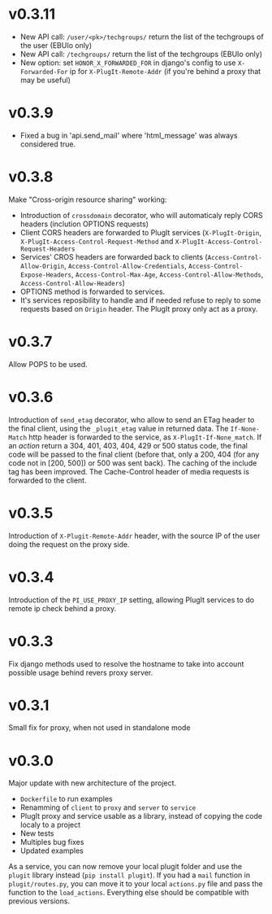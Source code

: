 # v0.3.11

* New API call: `/user/<pk>/techgroups/` return the list of the techgroups of the user (EBUIo only)
* New API call: `/techgroups/` return the list of the techgroups (EBUIo only)
* New option: set `HONOR_X_FORWARDED_FOR` in django's config to use `X-Forwarded-For` ip for `X-PlugIt-Remote-Addr` (if you're behind a proxy that may be useful)

# v0.3.9

* Fixed a bug in 'api.send_mail' where 'html_message' was always considered true.

# v0.3.8

Make "Cross-origin resource sharing" working:
* Introduction of `crossdomain` decorator, who will automaticaly reply CORS headers (inclution OPTIONS requests)
* Client CORS headers are forwarded to PlugIt services (`X-PlugIt-Origin`, `X-PlugIt-Access-Control-Request-Method` and `X-PlugIt-Access-Control-Request-Headers`
* Services' CROS headers are forwarded back to clients (`Access-Control-Allow-Origin`, `Access-Control-Allow-Credentials`, `Access-Control-Expose-Headers`, `Access-Control-Max-Age`, `Access-Control-Allow-Methods`, `Access-Control-Allow-Headers`)
* OPTIONS method is forwarded to services.
* It's services reposibility to handle and if needed refuse to reply to some requests based on `Origin` header. The PlugIt proxy only act as a proxy.


# v0.3.7

Allow POPS to be used.

# v0.3.6

Introduction of `send_etag` decorator, who allow to send an ETag header to the final client, using the `_plugit_etag` value in returned data.
The `If-None-Match` http header is forwarded to the service, as `X-PlugIt-If-None_match`.
If an *action* return a 304, 401, 403, 404, 429 or 500 status code, the final code will be passed to the final client (before that, only a 200, 404 (for any code not in [200, 500]) or 500 was sent back).
The caching of the include tag has been improved.
The Cache-Control header of media requests is forwarded to the client.


# v0.3.5

Introduction of `X-Plugit-Remote-Addr` header, with the source IP of the user doing the request on the proxy side.

# v0.3.4

Introduction of the `PI_USE_PROXY_IP` setting, allowing PlugIt services to do remote ip check behind a proxy.

# v0.3.3

Fix django methods used to resolve the hostname to take into account possible usage behind revers proxy server.

# v0.3.1

Small fix for proxy, when not used in standalone mode

# v0.3.0

Major update with new architecture of the project.

* `Dockerfile` to run examples
* Renamming of `client` to `proxy` and `server` to `service`
* PlugIt proxy and service usable as a library, instead of copying the code localy to a project
* New tests
* Multiples bug fixes
* Updated examples

As a service, you can now remove your local plugit folder and use the `plugit` library instead (`pip install plugit`).
If you had a `mail` function in `plugit/routes.py`, you can move it to your local `actions.py` file and pass the function to the `load_actions`.
Everything else should be compatible with previous versions.

